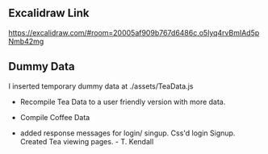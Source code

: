 ## Excalidraw Link
https://excalidraw.com/#room=20005af909b767d6486c,o5lyq4rvBmIAd5pNmb42mg

## Dummy Data
I inserted temporary dummy data at ./assets/TeaData.js

- Recompile Tea Data to a user friendly version with more data.

- Compile Coffee Data

- added response messages for login/ singup. Css'd login Signup. Created Tea viewing pages. - T. Kendall